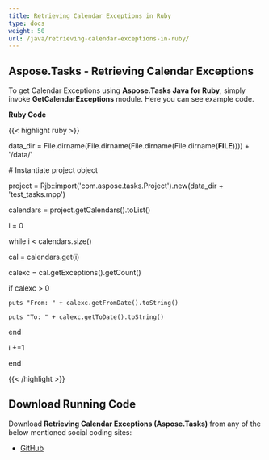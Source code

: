 ```yaml
---
title: Retrieving Calendar Exceptions in Ruby
type: docs
weight: 50
url: /java/retrieving-calendar-exceptions-in-ruby/
---
```


## **Aspose.Tasks - Retrieving Calendar Exceptions**
To get Calendar Exceptions using **Aspose.Tasks Java for Ruby**, simply invoke **GetCalendarExceptions** module. Here you can see example code.

**Ruby Code**

{{< highlight ruby >}}

 data_dir = File.dirname(File.dirname(File.dirname(File.dirname(__FILE__)))) + '/data/'



\# Instantiate project object

project = Rjb::import('com.aspose.tasks.Project').new(data_dir + 'test_tasks.mpp')

calendars = project.getCalendars().toList()

i = 0

while i < calendars.size()

  cal = calendars.get(i)

  calexc = cal.getExceptions().getCount()

  if calexc > 0

    puts "From: " + calexc.getFromDate().toString()

    puts "To: " + calexc.getToDate().toString()

  end

  i +=1

end

{{< /highlight >}}
## **Download Running Code**
Download **Retrieving Calendar Exceptions (Aspose.Tasks)** from any of the below mentioned social coding sites:

- [GitHub](https://github.com/aspose-tasks/Aspose.Tasks-for-Java/blob/master/Plugins/Aspose_Tasks_Java_for_Ruby/lib/asposetasksjava/Calendars/getcalendarexceptions.rb)

